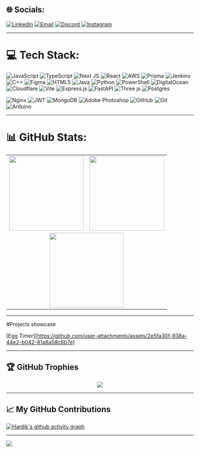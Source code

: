 ## 🌐 Socials:
[![LinkedIn](https://img.shields.io/badge/LinkedIn-%230077B5.svg?logo=linkedin&logoColor=white)](https://www.linkedin.com/in/hardik-kumar-83016b331/)
[![Email](https://img.shields.io/badge/Email-D14836?logo=gmail&logoColor=white)](mailto:hardikkumarpro0005@gmail.com)
[![Discord](https://img.shields.io/badge/Discord-%237289DA.svg?logo=discord&logoColor=white)](https://discord.gg/death.xi11)
[![Instagram](https://img.shields.io/badge/Instagram-%23E4405F.svg?logo=Instagram&logoColor=white)](https://instagram.com/hardik.xi11)

---

# 💻 Tech Stack:
![JavaScript](https://img.shields.io/badge/javascript-%23323330.svg?style=for-the-badge&logo=javascript&logoColor=%23F7DF1E)
![TypeScript](https://img.shields.io/badge/typescript-%23007ACC.svg?style=for-the-badge&logo=typescript&logoColor=white)
![Next JS](https://img.shields.io/badge/Next-black?style=for-the-badge&logo=next.js&logoColor=white)
![React](https://img.shields.io/badge/react-%2320232a.svg?style=for-the-badge&logo=react&logoColor=%2361DAFB)
![AWS](https://img.shields.io/badge/AWS-%23FF9900.svg?style=for-the-badge&logo=amazon-aws&logoColor=white)
![Prisma](https://img.shields.io/badge/Prisma-3982CE?style=for-the-badge&logo=Prisma&logoColor=white)
![Jenkins](https://img.shields.io/badge/jenkins-%232C5263.svg?style=for-the-badge&logo=jenkins&logoColor=white)
![C++](https://img.shields.io/badge/c++-%2300599C.svg?style=for-the-badge&logo=c%2B%2B&logoColor=white)
![Figma](https://img.shields.io/badge/figma-%23F24E1E.svg?style=for-the-badge&logo=figma&logoColor=white)
![HTML5](https://img.shields.io/badge/html5-%23E34F26.svg?style=for-the-badge&logo=html5&logoColor=white)
![Java](https://img.shields.io/badge/java-%23ED8B00.svg?style=for-the-badge&logo=openjdk&logoColor=white)
![Python](https://img.shields.io/badge/python-3670A0?style=for-the-badge&logo=python&logoColor=ffdd54)
![PowerShell](https://img.shields.io/badge/PowerShell-%235391FE.svg?style=for-the-badge&logo=powershell&logoColor=white)
![DigitalOcean](https://img.shields.io/badge/DigitalOcean-%230167ff.svg?style=for-the-badge&logo=digitalOcean&logoColor=white)
![Cloudflare](https://img.shields.io/badge/Cloudflare-F38020?style=for-the-badge&logo=Cloudflare&logoColor=white)
![Vite](https://img.shields.io/badge/vite-%23646CFF.svg?style=for-the-badge&logo=vite&logoColor=white)
![Express.js](https://img.shields.io/badge/express.js-%23404d59.svg?style=for-the-badge&logo=express&logoColor=%2361DAFB)
![FastAPI](https://img.shields.io/badge/FastAPI-005571?style=for-the-badge&logo=fastapi)
![Three js](https://img.shields.io/badge/threejs-black?style=for-the-badge&logo=three.js&logoColor=white)
![Postgres](https://img.shields.io/badge/postgres-%23316192.svg?style=for-the-badge&logo=postgresql&logoColor=white)



![Nginx](https://img.shields.io/badge/nginx-%23009639.svg?style=for-the-badge&logo=nginx&logoColor=white)
![JWT](https://img.shields.io/badge/JWT-black?style=for-the-badge&logo=JSON%20web%20tokens)
![MongoDB](https://img.shields.io/badge/MongoDB-%234ea94b.svg?style=for-the-badge&logo=mongodb&logoColor=white)
![Adobe Photoshop](https://img.shields.io/badge/adobe%20photoshop-%2331A8FF.svg?style=for-the-badge&logo=adobe%20photoshop&logoColor=white)
![GitHub](https://img.shields.io/badge/github-%23121011.svg?style=for-the-badge&logo=github&logoColor=white)
![Git](https://img.shields.io/badge/git-%23F05033.svg?style=for-the-badge&logo=git&logoColor=white)
![Arduino](https://img.shields.io/badge/-Arduino-00979D?style=for-the-badge&logo=Arduino&logoColor=white)

---

# 📊 GitHub Stats:
<div align="center">

<table>
<tr>
<td>
<img src="https://github-readme-stats.vercel.app/api?username=Hardik-Kumar0005&theme=dark&bg_color=000000&title_color=00aaff&text_color=ffffff&hide_border=false&include_all_commits=true&count_private=true" height="200"/>
</td>
<td>
<img src="https://streak-stats.demolab.com?user=Hardik-Kumar0005&theme=dark&background=000000&ring=00aaff&fire=00aaff&currStreakLabel=00aaff&sideNums=ffffff&sideLabels=ffffff" height="200"/>
</td>
</tr>
<tr>
<td colspan="2" align="center">
<img src="https://github-readme-stats.vercel.app/api/top-langs/?username=Hardik-Kumar0005&theme=dark&bg_color=000000&title_color=00aaff&text_color=ffffff&hide_border=false&layout=compact" height="200"/>
</td>
</tr>
</table>

</div>

---

#Projects showcase


[Egg Timer][https://github.com/user-attachments/assets/2e5fa30f-938a-44e2-b042-81a8a58c6b7e]



---

## 🏆 GitHub Trophies
<div align="center">
  <img src="https://github-profile-trophy.vercel.app/?username=Hardik-Kumar0005&theme=darkhub&no-frame=false&margin-w=4&title_color=00aaff&text_color=ffffff&bg_color=000000" />
</div>

---

## 📈 My GitHub Contributions
[![Hardik's github activity graph](https://github-readme-activity-graph.vercel.app/graph?username=Hardik-Kumar0005&bg_color=000000&color=00aaff&line=00aaff&point=ffffff&area=true&hide_border=false)](https://github.com/Hardik-Kumar0005)

---

[![](https://visitcount.itsvg.in/api?id=Hardik-Kumar0005&icon=7&color=11)](https://visitcount.itsvg.in)
